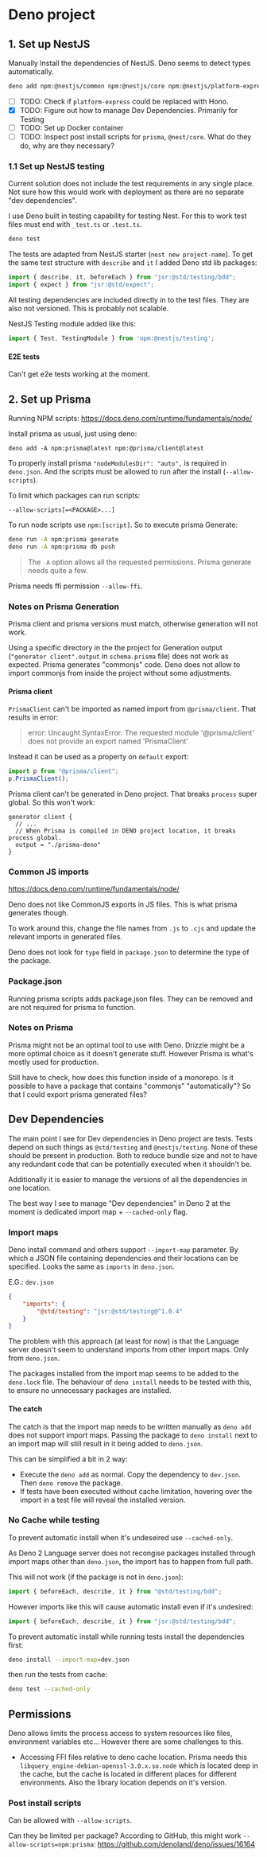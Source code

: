 # Deno project

## 1. Set up NestJS

Manually Install the dependencies of NestJS. Deno seems to detect types automatically.

```sh
deno add npm:@nestjs/common npm:@nestjs/core npm:@nestjs/platform-express npm:reflect-metadata npm:rxjs
```

- [ ] TODO: Check if `platform-express` could be replaced with Hono.
- [x] TODO: Figure out how to manage Dev Dependencies. Primarily for Testing
- [ ] TODO: Set up Docker container
- [ ] TODO: Inspect post install scripts for `prisma`, `@nest/core`. What do they do, why are they necessary?

### 1.1 Set up NestJS testing

Current solution does not include the test requirements in any single place. Not sure how this would work with deployment as there are no separate "dev dependencies".

I use Deno built in testing capability for testing Nest. For this to work test files must end with `_test.ts` or `.test.ts`.

```sh
deno test
```

The tests are adapted from NestJS starter (`nest new project-name`). To get the same test structure with `describe` and `it` I added Deno std lib packages:

```ts
import { describe, it, beforeEach } from "jsr:@std/testing/bdd";
import { expect } from "jsr:@std/expect";
```

All testing dependencies are included directly in to the test files. They are also not versioned. This is probably not scalable.

NestJS Testing module added like this:

```ts
import { Test, TestingModule } from 'npm:@nestjs/testing';
```

#### E2E tests

Can't get e2e tests working at the moment.

## 2. Set up Prisma

Running NPM scripts: https://docs.deno.com/runtime/fundamentals/node/

Install prisma as usual, just using deno:

```
deno add -A npm:prisma@latest npm:@prisma/client@latest
```

To properly install prisma `"nodeModulesDir": "auto",` is required in `deno.json`. And the scripts must be allowed to run after the install (`--allow-scripts`).

To limit which packages can run scripts:

```
--allow-scripts[=<PACKAGE>...]
```

To run node scripts use `npm:[script]`. So to execute prisma Generate:

```sh
deno run -A npm:prisma generate
deno run -A npm:prisma db push
```

> The `-A` option allows all the requested permissions. Prisma generate needs quite a few.

Prisma needs ffi permission `--allow-ffi`.

### Notes on Prisma Generation

Prisma client and prisma versions must match, otherwise generation will not work.

Using a specific directory in the the project for Generation output (`"generator client".output` in `schema.prisma` file) does not work as expected. Prisma generates "commonjs" code. Deno does not allow to import commonjs from inside the project without some adjustments.

#### Prisma client

`PrismaClient` can't be imported as named import from `@prisma/client`. That results in error:

> error: Uncaught SyntaxError: The requested module '@prisma/client' does not provide an export named 'PrismaClient'

Instead it can be used as a property on `default` export:

```ts
import p from "@prisma/client";
p.PrismaClient();
```

Prisma client can't be generated in Deno project. That breaks `process` super global. So this won't work:

```prisma
generator client {
  // ...
  // When Prisma is compiled in DENO project location, it breaks process global.
  output = "./prisma-deno"
}
```


### Common JS imports

https://docs.deno.com/runtime/fundamentals/node/

Deno does not like CommonJS exports in JS files. This is what prisma generates though.

To work around this, change the file names from `.js` to `.cjs` and update the relevant imports in generated files.

Deno does not look for `type` field in `package.json` to determine the type of the package.

### Package.json

Running prisma scripts adds package.json files. They can be removed and are not required for prisma to function.

### Notes on Prisma

Prisma might not be an optimal tool to use with Deno. Drizzle might be a more optimal choice as it doesn't generate stuff. However Prisma is what's mostly used for production.

Still have to check, how does this function inside of a monorepo. Is it possible to have a package that contains "commonjs" "automatically"? So that I could export prisma generated files?

## Dev Dependencies

The main point I see for Dev dependencies in Deno project are tests. Tests depend on such things as `@std/testing` and `@nestjs/testing`. None of these should be present in production. Both to reduce bundle size and not to have any redundant code that can be potentially executed when it shouldn't be.

Additionally it is easier to manage the versions of all the dependencies in one location.

The best way I see to manage "Dev dependencies" in Deno 2 at the moment is dedicated import map + `--cached-only` flag.

### Import maps

Deno install command and others support `--import-map` parameter. By which a JSON file containing dependencies and their locations can be specified. Looks the same as `imports` in `deno.json`.

E.G.: `dev.json`

```json
{
    "imports": {
        "@std/testing": "jsr:@std/testing@^1.0.4"
    }
}
```

The problem with this approach (at least for now) is that the Language server doesn't seem to understand imports from other import maps. Only from `deno.json`.

The packages installed from the import map seems to be added to the `deno.lock` file. The behaviour of `deno install` needs to be tested with this, to ensure no unnecessary packages are installed.

#### The catch

The catch is that the import map needs to be written manually as `deno add` does not support import maps. Passing the package to `deno install` next to an import map will still result in it being added to `deno.json`.

This can be simplified a bit in 2 way:

- Execute the `deno add` as normal. Copy the dependency to `dev.json`. Then `deno remove` the package.
- If tests have been executed without cache limitation, hovering over the import in a test file will reveal the installed version.


### No Cache while testing

To prevent automatic install when it's undeseired use `--cached-only`.

As Deno 2 Language server does not recongise packages installed through import maps other than `deno.json`, the import has to happen from full path.

This will not work (if the package is not in `deno.json`):

```ts
import { beforeEach, describe, it } from "@std/testing/bdd";
```

However imports like this will cause automatic install even if it's undesired:

```ts
import { beforeEach, describe, it } from "jsr:@std/testing/bdd";
```

To prevent automatic install while running tests install the dependencies first:

```sh
deno install --import-map=dev.json
```

then run the tests from cache:

```sh
deno test --cached-only
```

## Permissions

Deno allows limits the process access to system resources like files, environment variables etc... However there are some challenges to this.

- Accessing FFI files relative to deno cache location. Prisma needs this `libquery_engine-debian-openssl-3.0.x.so.node` which is located deep in the cache, but the cache is located in different places for different environments. Also the library location depends on it's version.

### Post install scripts

Can be allowed with `--allow-scripts`.

Can they be limited per package? According to GitHub, this might work `--allow-scripts=npm:prisma`: https://github.com/denoland/deno/issues/16164